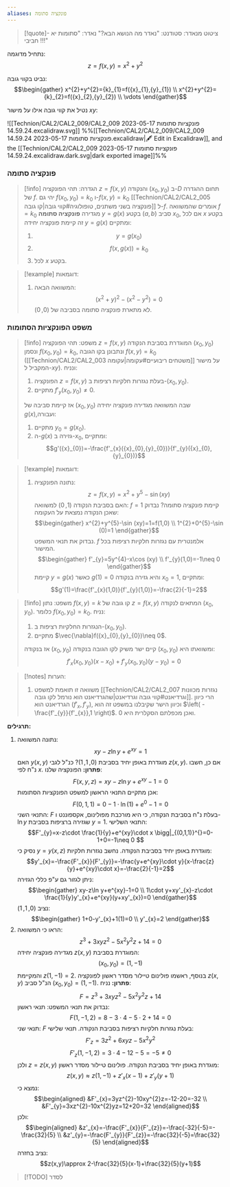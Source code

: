 ```yaml
---
aliases: פונקציה סתומה
---
```


>[!quote]- ציטוט מנאדר:
>סטודנט: "נאדר מה הנושא הבא?"
>נאדר: "סתומות יא חביבי !!!"

נתחיל מדוגמה:
$$z=f(x,y)=x^{2}+y^{2}$$

נביט בקווי גובה:
$$\begin{gather}
x^{2}+y^{2}={k}_{1}=f({x}_{1},{y}_{1}) \\
x^{2}+y^{2}={k}_{2}=f({x}_{2},{y}_{2}) \\
\vdots 
\end{gather}$$

נטיל את קווי גובה אילו על מישור $xy$:

![[Technion/CAL2/CAL2_009/CAL2_009 פונקציות סתומות 2023-05-17 14.59.24.excalidraw.svg]]
%%[[Technion/CAL2/CAL2_009/CAL2_009 פונקציות סתומות 2023-05-17 14.59.24.excalidraw|🖋 Edit in Excalidraw]], and the [[Technion/CAL2/CAL2_009 פונקציות סתומות 2023-05-17 14.59.24.excalidraw.dark.svg|dark exported image]]%%

### פונקציה סתומה
>[!info] הגדרה:
>תהי הפונקציה $z=f(x,y)$ והנקודה $({x}_{0},{y}_{0})$ ב-$D$ תחום ההגדרה של $f$. יהי גם $f({x}_{0},{y}_{0})=k_0$ ו-$f(x,y)={k}_{0}$ [[Technion/CAL2/CAL2_005 פונקציה בשני משתנים, טופולוגיה#קווי גובה|קו גובה]] ל-$f$. אומרים שהמשוואה $f={k}_{0}$ מגדירה **פונקציה סתומה** $y=g(x)$ בקטע $(a,b)$ סביב ${x}_{0}$, אם לכל $x$ בקטע זה קיימת פונקציה יחידה $y=g(x)$ ומתקיים:
>1. $$y=g({x}_{0})$$
>2. $$f(x,g(x))={k}_{0}$$
>3. לכל $x$ בקטע.

>[!example] דוגמאות:
>1. המשוואה הבאה:
>	$$(x^{2}+y)^{2}-(x^{2}-y^{2})=0$$
>	לא מתארת פונקציה סתומה בסביבה של $(0,0)$.

### משפט הפונקציות הסתומות
>[!info] משפט:
>תהי הפונקציה $z=f(x,y)$ המוגדרת בסביבת הנקודה $({x}_{0},{y}_{0})$ ונסמן $f({x}_{0},{y}_{0})={k}_{0}$, ונתבונן בקו הגובה $f(x,y)={k}_{0}$ ([[Technion/CAL2/CAL2_003 משטחים ריבועיים#עקומה|עקומה]] על מישור המקביל ל-$xy$). ונניח:
>1. הפונקציה $z=f(x,y)$ בעלת נגזרות חלקיות רציפות ב-$({x}_{0},{y}_{0})$.
>2. מתקיים $f'_{y}({x}_{0},{y}_{0})\neq 0$.
>
>אז קיימת סביבה של $({x}_{0},{y}_{0})$ שבה המשוואה מגדירה פונקציה יחידה $g(x)$,ועבורה:
>1. מתקיים ${y}_{0}=g({x}_{0})$.
>2. ה-$g(x)$ גזירה ב-${x}_{0}$, ומתקיים:
>	$$g'({x}_{0})=-\frac{f'_{x}({x}_{0},{y}_{0})}{f'_{y}({x}_{0},{y}_{0})}$$

>[!example] דוגמאות:
>1. נתונה הפונקציה:
>	$$z=f(x,y)=x^{2}+y^{5}-\sin (xy)$$
>	האם בסביבת הנקודה $(1,0)$ למשוואה: $f=1$ קיימת פונקציה סתומה?
>	נבדוק שאכן הנקודה נמצאת על העקומה:
>	$$\begin{gather}
x^{2}+y^{5}-\sin (xy)=1=f(1,0) \\
1^{2}+0^{5}-\sin (0)=1
\end{gather}$$
>	נבדוק את תנאי המשפט.
>	$f$ אלמנטרית עם נגזרות חלקיות רציפות בכל המישור.
>	$$\begin{gather}
f'_{y}=5y^{4}-x\cos (xy) \\
f'_{y}(1,0)=-1\neq 0
\end{gather}$$
>	קיימת $y=g(x)$ כאשר $g(1)=0$ והיא גזירה בנקודה ${x}_{0}=1$, ומתקיים:
>	$$g'(1)=\frac{f'_{x}(1,0)}{f'_{y}(1,0)}=-\frac{2}{-1}=2$$
>	

>[!info] משפט:
>נתון $f(x,y)=k$ קו גובה של $z=f(x,y)$ המתאים לנקודה $({x}_{0},{y}_{0})$. כלומר $f({x}_{0},{y}_{0})={k}_{0}$. נניח:
>1. הנגזרות החלקיות רציפות ב-$({x}_{0},{y}_{0})$.
>2. מתקיים $\vec{\nabla}f({x}_{0},{y}_{0})\neq 0$.
>
>אז בנקודה $({x}_{0},{y}_{0})$ קיים ישר משיק לקו הגובה בנקודה $({x}_{0},{y}_{0})$ ומשוואתו היא:
>$$f'_{x}({x}_{0},{y}_{0})(x-{x}_{0})+f'_{y}({x}_{0},{y}_{0})(y-{y}_{0})=0$$

>[!notes] הערות:
>1. משוואה זו תואמת למשפט [[Technion/CAL2/CAL2_007 נגזרות מכוונות וגרדיאנט#קווי גובה וגרדיאנט|שהגרדיאנט הוא נורמל לקו גובה]]. הרי כיוון הגרדיאנט הוא $(f'_{x},f'_{y})$, וכיוון הישר שקיבלנו במשפט זה הוא $\left( -\frac{f'_{y}}{f'_{x}},1 \right)$. ואכן מכפלתם הסקלרית היא $0$.

**תרגילים:**
1. נתונה המשוואה:
$$xy-z\ln y+e^{xy}=1$$
האם $y(x,y)$ מוגדרת באופן יחיד בסביבת $(0,1,1)$? כנ"ל לגבי $z(x,y)$. אם כן, חשבו נ"ח לפי $x$.
**פתרון:**
	הפונקציה שלנו:
$$F(x,y,z)=xy-z\ln y+e^{xy}-1=0$$
אכן מתקיים התנאי הראשון למשפט הפונקציות הסתומות:
$$F(0,1,1)=0-1\cdot \ln (1)+e^{0}-1=0$$
התנאי השני:
$F$ בעלת נ"ח בסביבת הנקודה, כי היא מורכבת מפולינום, אקספוננט ו-$\ln y$ שגזירה ברציפות בסביבת $y=1$.
התנאי השלישי:
$$F'_{y}=x-z\cdot \frac{1}{y}+e^{xy}\cdot x \bigg|_{(0,1,1)}^{}=0-1+0=-1\neq 0 $$
נסיק כי $y=y(x,z)$ מוגדרת באופן יחיד בסביבת הנקודה. נחשב נגזרות חלקיות:
$$y'_{x}=-\frac{F'_{x}}{F'_{y}}=-\frac{y+e^{xy}\cdot y}{x-\frac{z}{y}+e^{xy}\cdot x}=-\frac{2}{-1}=2$$
ניתן לגזור גם ע"פ כללי הגזירה:
$$\begin{gather}
xy-z\ln y+e^{xy}-1=0 \\
1\cdot y+xy'_{x}-z\cdot \frac{1}{y}y'_{x}+e^{xy}(y+xy'_{x})=0
\end{gather}$$
נציב $(0,1,1)$:
$$\begin{gather}
1+0-y'_{x}+1(1)=0 \\
y'_{x}=2
\end{gather}$$
3. הראו כי המשוואה:
	$$z^{3}+3xyz^{2}-5x^{2}y^{2}z+14=0$$
	מגדירה פונקציה יחידה $z(x,y)$ המוגדרת בסביבת:
	$$({x}_{0},{y}_{0})=(1,-1)$$
	והמקיימת $z(1,-1)=2$.
	בנוסף, ראשמו פולינום טיילור מסדר ראשון לפונקציה $z(x,y)$ הנ"ל סביב $({x}_{0},{y}_{0})=(1,-1)$.
	**פתרון:**
	נניח:
	$$F=z^{3}+3xyz^{2}-5x^{2}y^{2}z+14$$
	נבדוק את תנאי המשפט:
	תנאי ראשון:
	$$F(1,-1,2)=8-3\cdot 4-5\cdot 2+14=0$$
	תנאי שני:
	$F$ בעלת נגזרות חלקיות רציפות בסביבת הנקודה.
	תנאי שלישי:
	$$F'_{z}=3z^{2}+6xyz-5x^{2}y^{2}$$
	$$F'_{z}(1,-1,2)=3\cdot 4-12-5=-5\neq 0$$
	ולכן $z=z(x,y)$ מוגדרת באופן יחיד בסביבת הנקודה.
	פולינום טיילור מסדר ראשון:
	$$z(x,y)\approx z(1,-1)+z'_{x}(x-1)+z'_{y}(y+1)$$
	נמצא כי:
	$$\begin{aligned}
&F'_{x}=3yz^{2}-10xy^{2}z=-12-20=-32 \\
&F'_{y}=3xz^{2}-10x^{2}yz=12+20=32
\end{aligned}$$
ולכן:
$$\begin{aligned}
&z'_{x}=-\frac{F'_{x}}{F'_{z}}=-\frac{-32}{-5}=-\frac{32}{5} \\
&z'_{y}=-\frac{F'_{y}}{F'_{z}}=-\frac{32}{-5}=\frac{32}{5}
\end{aligned}$$
נציב בחזרה:
$$z(x,y)\approx 2-\frac{32}{5}(x-1)+\frac{32}{5}(y+1)$$

>[!TODO] לסדר